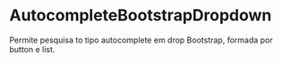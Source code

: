 # AutocompleteBootstrapDropdown
Permite pesquisa to tipo autocomplete em drop Bootstrap, formada por button e list.
